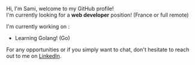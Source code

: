 Hi, I'm Sami, welcome to my GitHub profile! </br>
I'm currently looking for a <strong>web developer</strong> position! (France or full remote)</br>

I'm currently working on :

- Learning Golang! (Go)

For any opportunities or if you simply want to chat, don't hesitate to reach out to me on [LinkedIn](https://www.linkedin.com/in/sami-bououdine).

<!---
SamiNassim/SamiNassim is a ✨ special ✨ repository because its `README.md` (this file) appears on your GitHub profile.
You can click the Preview link to take a look at your changes.
--->
